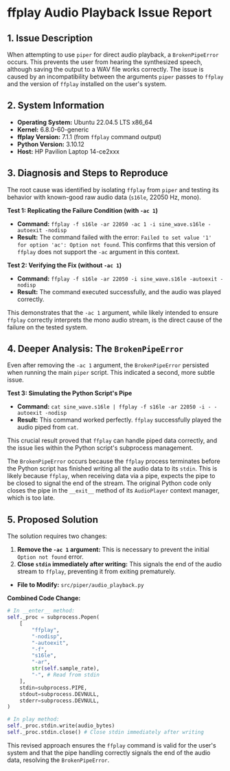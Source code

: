 # ffplay Audio Playback Issue Report

## 1. Issue Description

When attempting to use `piper` for direct audio playback, a `BrokenPipeError` occurs. This prevents the user from hearing the synthesized speech, although saving the output to a WAV file works correctly. The issue is caused by an incompatibility between the arguments `piper` passes to `ffplay` and the version of `ffplay` installed on the user's system.

## 2. System Information

- **Operating System:** Ubuntu 22.04.5 LTS x86_64
- **Kernel:** 6.8.0-60-generic
- **ffplay Version:** 7.1.1 (from `ffplay` command output)
- **Python Version:** 3.10.12
- **Host:** HP Pavilion Laptop 14-ce2xxx

## 3. Diagnosis and Steps to Reproduce

The root cause was identified by isolating `ffplay` from `piper` and testing its behavior with known-good raw audio data (`s16le`, 22050 Hz, mono).

**Test 1: Replicating the Failure Condition (with `-ac 1`)**

- **Command:** `ffplay -f s16le -ar 22050 -ac 1 -i sine_wave.s16le -autoexit -nodisp`
- **Result:** The command failed with the error: `Failed to set value '1' for option 'ac': Option not found`. This confirms that this version of `ffplay` does not support the `-ac` argument in this context.

**Test 2: Verifying the Fix (without `-ac 1`)**

- **Command:** `ffplay -f s16le -ar 22050 -i sine_wave.s16le -autoexit -nodisp`
- **Result:** The command executed successfully, and the audio was played correctly.

This demonstrates that the `-ac 1` argument, while likely intended to ensure `ffplay` correctly interprets the mono audio stream, is the direct cause of the failure on the tested system.

## 4. Deeper Analysis: The `BrokenPipeError`

Even after removing the `-ac 1` argument, the `BrokenPipeError` persisted when running the main `piper` script. This indicated a second, more subtle issue.

**Test 3: Simulating the Python Script's Pipe**

- **Command:** `cat sine_wave.s16le | ffplay -f s16le -ar 22050 -i - -autoexit -nodisp`
- **Result:** This command worked perfectly. `ffplay` successfully played the audio piped from `cat`.

This crucial result proved that `ffplay` can handle piped data correctly, and the issue lies within the Python script's subprocess management.

The `BrokenPipeError` occurs because the `ffplay` process terminates before the Python script has finished writing all the audio data to its `stdin`. This is likely because `ffplay`, when receiving data via a pipe, expects the pipe to be closed to signal the end of the stream. The original Python code only closes the pipe in the `__exit__` method of its `AudioPlayer` context manager, which is too late.

## 5. Proposed Solution

The solution requires two changes:

1.  **Remove the `-ac 1` argument:** This is necessary to prevent the initial `Option not found` error.
2.  **Close `stdin` immediately after writing:** This signals the end of the audio stream to `ffplay`, preventing it from exiting prematurely.

- **File to Modify:** `src/piper/audio_playback.py`

**Combined Code Change:**

```python
# In __enter__ method:
self._proc = subprocess.Popen(
    [
        "ffplay",
        "-nodisp",
        "-autoexit",
        "-f",
        "s16le",
        "-ar",
        str(self.sample_rate),
        "-", # Read from stdin
    ],
    stdin=subprocess.PIPE,
    stdout=subprocess.DEVNULL,
    stderr=subprocess.DEVNULL,
)

# In play method:
self._proc.stdin.write(audio_bytes)
self._proc.stdin.close() # Close stdin immediately after writing
```

This revised approach ensures the `ffplay` command is valid for the user's system and that the pipe handling correctly signals the end of the audio data, resolving the `BrokenPipeError`.